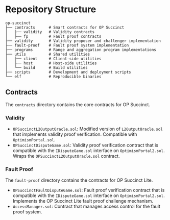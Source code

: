 # Repository Structure

```
op-succinct
├── contracts      # Smart contracts for OP Succinct
│   ├── validity   # Validity contracts
│   ├── fp         # Fault proof contracts
├── validity       # Validity proposer and challenger implementation
├── fault-proof    # Fault proof system implementation
├── programs       # Range and aggregation program implementations
├── utils          # Shared utilities
│   ├── client     # Client-side utilities
│   ├── host       # Host-side utilities
│   └── build      # Build utilities
├── scripts        # Development and deployment scripts
└── elf            # Reproducible binaries
```

## Contracts

The `contracts` directory contains the core contracts for OP Succinct.

### Validity

- `OPSuccinctL2OutputOracle.sol`: Modified version of `L2OutputOracle.sol` that implements validity proof verification. Compatible with `OptimismPortal.sol`.
- `OPSuccinctDisputeGame.sol`: Validity proof verification contract that is compatible with the `IDisputeGame.sol` interface on `OptimismPortal2.sol`. Wraps the `OPSuccinctL2OutputOracle.sol` contract.

### Fault Proof

The `fault-proof` directory contains the contracts for OP Succinct Lite.

- `OPSuccinctFaultDisputeGame.sol`: Fault proof verification contract that is compatible with the `IDisputeGame.sol` interface on `OptimismPortal2.sol`. Implements the OP Succinct Lite fault proof challenge mechanism.
- `AccessManager.sol`: Contract that manages access control for the fault proof system.

